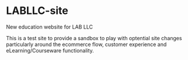 LABLLC-site
===========

New education website for LAB LLC

This is a test site to provide a sandbox to play with optential site 
changes particularly around the ecommerce flow, customer experience
and eLearning/Courseware functionality.
